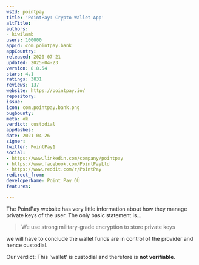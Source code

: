 ```yaml
---
wsId: pointpay
title: 'PointPay: Crypto Wallet App'
altTitle: 
authors:
- kiwilamb
users: 100000
appId: com.pointpay.bank
appCountry: 
released: 2020-07-21
updated: 2025-04-23
version: 8.8.54
stars: 4.1
ratings: 3831
reviews: 137
website: https://pointpay.io/
repository: 
issue: 
icon: com.pointpay.bank.png
bugbounty: 
meta: ok
verdict: custodial
appHashes: 
date: 2021-04-26
signer: 
twitter: PointPay1
social:
- https://www.linkedin.com/company/pointpay
- https://www.facebook.com/PointPayLtd
- https://www.reddit.com/r/PointPay
redirect_from: 
developerName: Point Pay OÜ
features: 

---
```


The PointPay website has very little information about how they manage private keys of the user.
The only basic statement is...

> We use strong military-grade encryption to store private keys

we will have to conclude the wallet funds are in control of the provider and hence custodial.

Our verdict: This 'wallet' is custodial and therefore is **not verifiable**.

